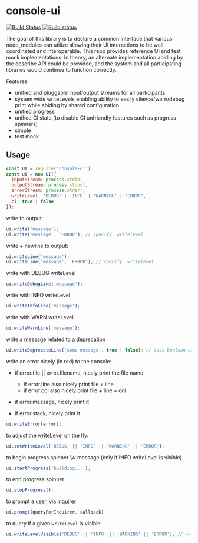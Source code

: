 # console-ui

[![Build Status](https://travis-ci.org/ember-cli/console-ui.svg?branch=master)](https://travis-ci.org/ember-cli/console-ui)
[![Build status](https://ci.appveyor.com/api/projects/status/38tkats2frmmxt2f/branch/master?svg=true)](https://ci.appveyor.com/project/embercli/console-ui/branch/master)

The goal of this library is to declare a common interface that various
node_modules can utilize allowing their UI interactions to be well
coordinated and interoperable. This repo provides reference UI
and test mock implementations. In theory, an alternate implementation abiding
by the describe API could be provided, and the system and all participating
libraries would continue to function correctly.

Features:

* unified and pluggable input/output streams for all participants
* system wide writeLevels enabling ability to easily silence/warn/debug print
  while abiding by shared configuration
* unified progress
* unified CI state (to disable CI unfriendly features such as progress spinners)
* simple
* test mock

## Usage

```js
const UI = require('console-ui')
const ui = new UI({
  inputStream: process.stdin,
  outputStream: process.stdout,
  errorStream: process.stderr,
  writeLevel: 'DEBUG' | 'INFO' | 'WARNING' | 'ERROR',
  ci: true | false
});
```

write to output:

```js
ui.write('message');
ui.write('message', 'ERROR'); // specify  writelevel
```


write + newline to output:

```js
ui.writeLine('message');
ui.writeLine('message', 'ERROR'); // specify  writelevel
```

write with DEBUG writeLevel

```js
ui.writeDebugLine('message');
```

write with INFO writeLevel

```js
ui.writeInfoLine('message');
```

write with WARN writeLevel

```js
ui.writeWarnLine('message');
```

write a message related to a deprecation

```js
ui.writeDeprecateLine('some message', true | false); // pass boolean as second argument indicating if deprecated or not
```

write an error nicely (in red) to the console:

* if error.file || error.filename, nicely print the file name
  * if error.line also nicely print file + line
  * if error.col also nicely print file + line + col

* if error.message, nicely print it
* if error.stack, nicely print it

```js
ui.writeError(error);
```

to adjust the writeLevel on the fly:

```js
ui.setWriteLevel('DEBUG' || 'INFO' || 'WARNING' || 'ERROR');
```


to begin progress spinner \w message (only if INFO writeLevel is visible)

```js
ui.startProgress('building...');
```

to end progress spinner

```js
ui.stopProgress();
```

to prompt a user, via [inquirer](https://www.npmjs.com/package/inquirer)

```js
ui.prompt(queryForInquirer, callback);
```

to query if a given `writeLevel` is visible:

```js
ui.writeLevelVisible('DEBUG' || 'INFO' || 'WARNING' || 'ERROR'); // => true | false
```
